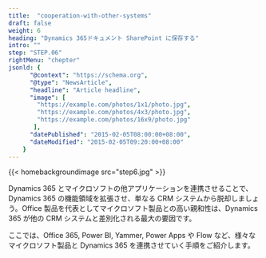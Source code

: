 ```yaml
---
title:  "cooperation-with-other-systems"
draft: false
weight: 6
heading: "Dynamics 365ドキュメント SharePoint に保存する"
intro: ""
step: "STEP.06"
rightMenu: "chepter"
jsonld: {
      "@context": "https://schema.org",
      "@type": "NewsArticle",
      "headline": "Article headline",
      "image": [
        "https://example.com/photos/1x1/photo.jpg",
        "https://example.com/photos/4x3/photo.jpg",
        "https://example.com/photos/16x9/photo.jpg"
       ],
      "datePublished": "2015-02-05T08:00:00+08:00",
      "dateModified": "2015-02-05T09:20:00+08:00"
    }
---
```


{{< homebackgroundimage src="step6.jpg" >}}

Dynamics 365 とマイクロソフトの他アプリケーションを連携させることで、Dynamics 365 の機能領域を拡張させ、単なる CRM システムから脱却しましょう。Office 製品を代表としてマイクロソフト製品との高い親和性は、Dynamics 365 が他の CRM システムと差別化される最大の要因です。

ここでは、Office 365, Power BI, Yammer, Power Apps や Flow など、様々なマイクロソフト製品と Dynamics 365 を連携させていく手順をご紹介します。